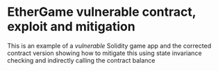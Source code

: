 # EtherGame vulnerable contract, exploit and mitigation
This is an example of a *vulnerable* Solidity game app and the corrected contract version showing how to mitigate this using state invariance checking and indirectly calling the contract balance